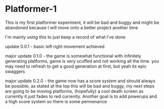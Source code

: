 # Platformer-1
This is my first platformer experiment, it will be bad and buggy and might be abandoned because I will move onto a better project another time

I'm mainly using this to just keep a record of what I've done

update 0.0.1 - basic left right movement achieved

major update 0.1.0 - the game is somewhat functional with infinitely generating platforms, game is very scuffed and not working all the time. you may need to refresh to get a good generation at first, but yeah its epic swaggers

major update 0.2.0 - the game now has a score system and should always be possible, as stated at the top this will be bad and buggy, my next steps are going to be moving platforms, (hopefully) a cool death screen as currently it just fades to red currently. Another goal is to add powerups and a high score system so there is some permenance